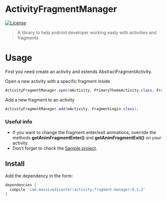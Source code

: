 # ActivityFragmentManager
[![License](http://img.shields.io/badge/license-Apache%202.0-blue.svg?style=flat)](http://choosealicense.com/licenses/apache-2.0/)
> A library to help android developer working easly with activities and fragments 

# Usage
First you need create an activity and extends AbstractFragmentActivity.

Open a new activity with a specific fragment inside
```java
ActivityFragmentManager.open(mActivity, PrimaryThemeActivity.class, FragmentLogin.class, bundle, requestCode);
```

Add a new fragment to an activity
```java
ActivityFragmentManager.add(mActivity, FragmentLogin.class);
```
### Useful info
- If you want to change the fragment enter/exit animations, override the methods **getAnimFragmentEnter()** and **getAnimFragmentExit()** on your activity.
- Don't forget to check the [Sample project]( https://github.com/jmspt/ActivityFragmentManager/blob/master/example/src/main/java/com/massivedisaster/example/fragment/FragmentOpenAdd.java).

## Install

Add the dependency in the form:
```groovy
dependencies {
  compile 'com.massivedisaster:activity-fragment-manager:0.1.2'
}
```
